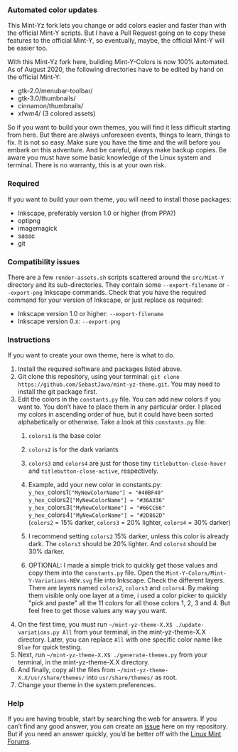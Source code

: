 
### Automated color updates
This Mint-Yz fork lets you change or add colors easier and faster than with the official Mint-Y scripts. But I have a Pull Request going on to copy these features to the official Mint-Y, so eventually, maybe, the official Mint-Y will be easier too.

With this Mint-Yz fork here, building Mint-Y-Colors is now 100% automated. As of August 2020, the following directories have to be edited by hand on the official Mint-Y:

  * gtk-2.0/menubar-toolbar/  
  * gtk-3.0/thumbnails/  
  * cinnamon/thumbnails/  
  * xfwm4/ (3 colored assets)

So if you want to build your own themes, you will find it less difficult starting from here. But there are always unforeseen events, things to learn, things to fix. It is not so easy. Make sure you have the time and the will before you embark on this adventure. And be careful, always make backup copies. Be aware you must have some basic knowledge of the Linux system and terminal. There is no warranty, this is at your own risk.

### Required
If you want to build your own theme, you will need to install those packages:
 
  * Inkscape, preferably version 1.0 or higher (from PPA?)
  * optipng  
  * imagemagick
  * sassc
  * git

### Compatibility issues
There are a few `render-assets.sh` scripts scattered around the `src/Mint-Y` directory and its sub-directories. They contain some `--export-filename` or `--export-png` Inkscape commands. Check that you have the required command for your version of Inkscape, or just replace as required:
 
  * Inkscape version 1.0 or higher: `--export-filename`  
  * Inkscape version 0.x: `--export-png`

### Instructions
If you want to create your own theme, here is what to do.

1. Install the required software and packages listed above.
1. Git clone this repository, using your terminal: `git clone https://github.com/SebastJava/mint-yz-theme.git`. You may need to install the git package first.
1. Edit the colors in the `constants.py` file. You can add new colors if you want to. You don’t have to place them in any particular order. I placed my colors in ascending order of hue, but it could have been sorted alphabetically or otherwise. Take a look at this `constants.py` file:
   1. `colors1` is the base color
   1. `colors2` is for the dark variants
   1. `colors3` and `colors4` are just for those tiny `titlebutton-close-hover` and `titlebutton-close-active`, respectively.
   1. Example, add your new color in constants.py: <br>
`y_hex_`colors1`["MyNewColorName"] = "#40BF40"` <br>
`y_hex_`colors2`["MyNewColorName"] = "#36A336"` <br>
`y_hex_`colors3`["MyNewColorName"] = "#66CC66"` <br>
`y_hex_`colors4`["MyNewColorName"] = "#2D862D"` <br>
(`colors2` = 15% darker, `colors3` = 20% lighter, `colors4` = 30% darker)

   1. I recommend setting `colors2` 15% darker, unless this color is already dark. The `colors3` should be 20% lighter. And `colors4` should be 30% darker.
   1. OPTIONAL: I made a simple trick to quickly get those values and copy them into the `constants.py` file. Open the `Mint-Y-Colors/Mint-Y-Variations-NEW.svg` file into Inkscape. Check the different layers. There are layers named `colors2`, `colors3` and `colors4`. By making them visible only one layer at a time, i used a color picker to quickly "pick and paste" all the 11 colors for all those colors 1, 2, 3 and 4. But feel free to get those values any way you want.
1. On the first time, you must run `~/mint-yz-theme-X.X$ ./update-variations.py All` from your terminal, in the mint-yz-theme-X.X directory. Later, you can replace `All` with one specific color name like `Blue` for quick testing.
1. Next, run `~/mint-yz-theme-X.X$ ./generate-themes.py` from your terminal, in the mint-yz-theme-X.X directory.
1. And finally, copy all the files from `~/mint-yz-theme-X.X/usr/share/themes/` into `usr/share/themes/` as root.
1. Change your theme in the system preferences.

### Help
If you are having trouble, start by searching the web for answers. If you can’t find any good answer, you can create an [issue](https://github.com/SebastJava/mint-yz-theme/issues) here on my repository. But if you need an answer quickly, you’d be better off with the [Linux Mint Forums](https://forums.linuxmint.com/).
